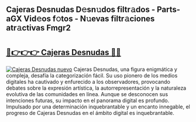 ## Cajeras Desnudas D𝚎sn𝚞dos filtr𝚊dos - Parts-aGX Vid𝚎os f𝚘tos - N𝚞evas filtr𝚊ciones atr𝚊ctivas Fmgr2

# <h2><a href="http://mb0nc1.tromn.icu/?c=Cajeras+Desnudas">🔗👉👉👉 Cajeras Desnudas 🔗🔗</a></h2>

[![Cajeras Desnudas nuevo](https://i.imgur.com/pEAQMta.gif)](http://mb0nc1.tromn.icu/?c=Cajeras+Desnudas)
Cajeras Desnudas, una figura enigmática y compleja, desafía la categorización fácil. Su uso pionero de los medios digitales ha cautivado y enfurecido a los observadores, provocando debates sobre la expresión artística, la autorrepresentación y la naturaleza evolutiva de las comunidades en línea. Aunque se desconocen sus intenciones futuras, su impacto en el panorama digital es profundo. Impulsado por una determinación inquebrantable y un encanto innegable, el progreso de Cajeras Desnudas en el ámbito digital es inquebrantable.
